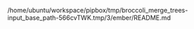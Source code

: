 /home/ubuntu/workspace/pipbox/tmp/broccoli_merge_trees-input_base_path-566cvTWK.tmp/3/ember/README.md